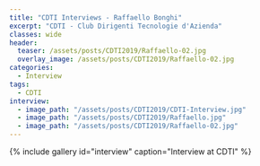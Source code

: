 ```yaml
---
title: "CDTI Interviews - Raffaello Bonghi"
excerpt: "CDTI - Club Dirigenti Tecnologie d'Azienda"
classes: wide
header:
  teaser: /assets/posts/CDTI2019/Raffaello-02.jpg
  overlay_image: /assets/posts/CDTI2019/Raffaello-02.jpg
categories:
  - Interview
tags:
  - CDTI
interview:
  - image_path: "/assets/posts/CDTI2019/CDTI-Interview.jpg"
  - image_path: "/assets/posts/CDTI2019/Raffaello.jpg"
  - image_path: "/assets/posts/CDTI2019/Raffaello-02.jpg"
---
```


{% include gallery id="interview" caption="Interview at CDTI" %}